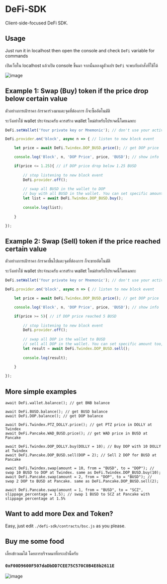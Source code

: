 # DeFi-SDK

Client-side-focused DeFi SDK.

## Usage

Just run it in localhost then open the console and check `DeFi` variable for commands

เปิดเว็บใน localhost แล้วเปิด console ขึ้นมา จากนั้นลองดูตัวแปร `DeFi` จะพบกับคำสั่งที่ใช้ได้

![image](https://user-images.githubusercontent.com/7013039/120937140-f30f6a80-c735-11eb-8021-44bb37b56f1e.png)


## Example 1: Swap (Buy) token if the price drop below certain value
ตัวอย่างการเฝ้าราคา ถ้าราคาร่วงมาแตะจุดที่ต้องการ ก็จะซื้ออัตโนมัติ

ระวังอย่าใช้ wallet ประจำนะครับ ควรสร้าง wallet ใหม่สำหรับโปรเจคนี้โดยเฉพาะ

```javascript
DeFi.setWallet('Your private key or Mnemonic'); // don't use your active wallet here. create new one for this project instead.

DeFi.provider.on('block', async n => { // listen to new block event

    let price = await DeFi.Twindex.DOP_BUSD.price(); // get DOP price

    console.log('Block', n, 'DOP Price', price, 'BUSD'); // show info

    if(price <= 1.25){ // if DOP price drop below 1.25 BUSD
        
        // stop listening to new block event
        DeFi.provider.off(); 
        
        // swap all BUSD in the wallet to DOP
        // buy with all BUSD in the wallet. You can set specific amount too, using `.buy(BUSD = 10)` means buy 10 BUSD of DOP.
        let list = await DeFi.Twindex.DOP_BUSD.buy();
        
        console.log(list);
  
    }

});

```

## Example 2: Swap (Sell) token if the price reached certain value
ตัวอย่างการเฝ้าราคา ถ้าราคาขึ้นไปแตะจุดที่ต้องการ ก็จะขายอัตโนมัติ

ระวังอย่าใช้ wallet ประจำนะครับ ควรสร้าง wallet ใหม่สำหรับโปรเจคนี้โดยเฉพาะ

```javascript
DeFi.setWallet('Your private key or Mnemonic'); // don't use your active wallet here. create new one for this project instead.

DeFi.provider.on('block', async n => { // listen to new block event

    let price = await DeFi.Twindex.DOP_BUSD.price(); // get DOP price

    console.log('Block', n, 'DOP Price', price, 'BUSD'); // show info

    if(price >= 5){ // if DOP price reached 5 BUSD
        
        // stop listening to new block event
        DeFi.provider.off(); 
        
        // swap all DOP in the wallet to BUSD
        // sell all DOP in the wallet. You can set specific amount too, using `.sell(DOP = 1)` means sell 1 DOP.
        let result = await DeFi.Twindex.DOP_BUSD.sell();
        
        console.log(result); 
  
    }

});

```

## More simple examples
```
await DeFi.wallet.balance(); // get BNB balance

await DeFi.BUSD.balance(); // get BUSD balance
await DeFi.DOP.balance(); // get DOP balance

await DeFi.Twindex.PTZ_DOLLY.price(); // get PTZ price in DOLLY at Twindex
await DeFi.Pancake.WAD_BUSD.price(); // get WAD price in BUSD at Pancake

await DeFi.Twindex.DOP_DOLLY.buy(DOLLY = 10); // Buy DOP with 10 DOLLY at Twindex
await DeFi.Pancake.DOP_BUSD.sell(DOP = 2); // Sell 2 DOP for BUSD at Pancake

await DeFi.Twindex.swap(amount = 10, from = "BUSD", to = "DOP"); // swap 10 BUSD to DOP at Twindex. same as DeFi.Twindex.DOP_BUSD.buy(10);
await DeFi.Pancake.swap(amount = 2, from = "DOP", to = "BUSD"); // swap 2 DOP to BUSD at Pancake. same as DeFi.Pancake.DOP_BUSD.sell(2);

await DeFi.Pancake.swap(amount = 1, from = "BUSD", to = "SCZ", slippage_percentage = 1.5); // swap 1 BUSD to SCZ at Pancake with slippage percentage at 1.5%
```

## Want to add more Dex and Token?
Easy, just edit `./defi-sdk/contracts/bsc.js` as you please.


## Buy me some food
เลี้ยงข้าวผมได้ โดยการบริจาคมาที่กระเป๋านี้ครับ

### `0xF00D9600F507daDbDD7CEE75C570C0B4E8b2611E`

![image](https://user-images.githubusercontent.com/7013039/120937036-4b923800-c735-11eb-91cd-753549c9be0e.png)
